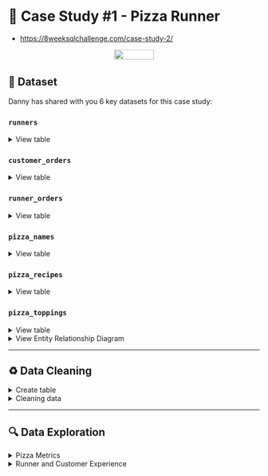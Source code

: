 # 🍕 Case Study #1 - Pizza Runner
- https://8weeksqlchallenge.com/case-study-2/
<p align="center">
<img src="https://github.com/ndleah/8-Week-SQL-Challenge/blob/main/IMG/org-2.png" width=40% height=40%>


## 📂 Dataset
Danny has shared with you 6 key datasets for this case study:

### **```runners```**
<details>
<summary>
View table
</summary>

The runners table shows the **```registration_date```** for each new runner.



|runner_id|registration_date|
|---------|-----------------|
|1        |1/1/2021         |
|2        |1/3/2021         |
|3        |1/8/2021         |
|4        |1/15/2021        |



</details>


### **```customer_orders```**

<details>
<summary>
View table
</summary>

Customer pizza orders are captured in the **```customer_orders```** table with 1 row for each individual pizza that is part of the order.

|order_id|customer_id|pizza_id|exclusions|extras|order_time          |
|--------|-----------|--------|----------|------|---------------------|
|1       |101        |1       |          |      |2021-01-01 18:05:02  |
|2       |101        |1       |          |      |2021-01-01 19:00:52  |
|3       |102        |1       |          |      |2021-01-02 23:51:23  |
|3       |102        |2       |          |NaN   |2021-01-02 23:51:23  |
|4       |103        |1       |4         |      |2021-01-04 13:23:46  |
|4       |103        |1       |4         |      |2021-01-04 13:23:46  |
|4       |103        |2       |4         |      |2021-01-04 13:23:46  |
|5       |104        |1       |null      |1     |2021-01-08 21:00:29  |
|6       |101        |2       |null      |null  |2021-01-08 21:03:13  |
|7       |105        |2       |null      |1     |2021-01-08 21:20:29  |
|8       |102        |1       |null      |null  |2021-01-09 23:54:33  |
|9       |103        |1       |4         |1, 5  |2021-01-10 11:22:59  |
|10      |104        |1       |null      |null  |2021-01-11 18:34:49  |
|10      |104        |1       |2, 6      |1, 4  |2021-01-11 18:34:49  |


</details>

### **```runner_orders```**

<details>
<summary>
View table
</summary>

After each orders are received through the system - they are assigned to a runner - however not all orders are fully completed and can be cancelled by the restaurant or the customer.

The **```pickup_time```** is the timestamp at which the runner arrives at the Pizza Runner headquarters to pick up the freshly cooked pizzas. 

The **```distance```** and **```duration```** fields are related to how far and long the runner had to travel to deliver the order to the respective customer.



|order_id|runner_id|pickup_time          |distance|duration   |cancellation             |
|--------|---------|---------------------|--------|-----------|-------------------------|
|1       |1        |2021-01-01 18:15:34  |20km    |32 minutes |                         |
|2       |1        |2021-01-01 19:10:54  |20km    |27 minutes |                         |
|3       |1        |2021-01-03 00:12:37  |13.4km  |20 mins    |NaN                      |
|4       |2        |2021-01-04 13:53:03  |23.4    |40         |NaN                      |
|5       |3        |2021-01-08 21:10:57  |10      |15         |NaN                      |
|6       |3        |null                 |null    |null       |Restaurant Cancellation  |
|7       |2        |2020-01-08 21:30:45  |25km    |25mins     |null                     |
|8       |2        |2020-01-10 00:15:02  |23.4 km |15 minute  |null                     |
|9       |2        |null                 |null    |null       |Customer Cancellation    |
|10      |1        |2020-01-11 18:50:20  |10km    |10minutes  |null                     |


</details>

### **```pizza_names```**

<details>
<summary>
View table
</summary>

|pizza_id|pizza_name   |
|--------|-------------|
|1       |Meat Lovers  |
|2       |Vegetarian   |


</details>

### **```pizza_recipes```**

<details>
<summary>
View table
</summary>

Each **```pizza_id```** has a standard set of **```toppings```** which are used as part of the pizza recipe.


|pizza_id|toppings                 |
|--------|-------------------------|
|1       |1, 2, 3, 4, 5, 6, 8, 10  |
|2       |4, 6, 7, 9, 11, 12       |


</details>

### **```pizza_toppings```**

<details>
<summary>
View table
</summary>

This table contains all of the **```topping_name```** values with their corresponding **```topping_id```** value.


|topping_id|topping_name|
|----------|------------|
|1         |Bacon       |
|2         |BBQ Sauce   |
|3         |Beef        |
|4         |Cheese      |
|5         |Chicken     |
|6         |Mushrooms   |
|7         |Onions      |
|8         |Pepperoni   |
|9         |Peppers     |
|10        |Salami      |
|11        |Tomatoes    |
|12        |Tomato Sauce|


</details>

<details>
<summary>
View Entity Relationship Diagram
</summary>
  <p align="center">
<img src="project_ERD.png" width=80% height=80%></p>
</details>

---

## ♻️ Data Cleaning

<details>
<summary>
Create table
</summary>
  
- This is the raw data
  
** **
    CREATE TABLE runners (
      "runner_id" INTEGER,
      "registration_date" DATE
    );
    
    INSERT INTO runners
      ("runner_id", "registration_date")
    VALUES
      (1, '2021-01-01'),
      (2, '2021-01-03'),
      (3, '2021-01-08'),
      (4, '2021-01-15');
    
    CREATE TABLE customer_orders (
      "order_id" INTEGER,
      "customer_id" INTEGER,
      "pizza_id" INTEGER,
      "exclusions" VARCHAR(4),
      "extras" VARCHAR(4),
      "order_time" TIMESTAMP
    );
    
    INSERT INTO customer_orders
      ("order_id", "customer_id", "pizza_id", "exclusions", "extras", "order_time")
    VALUES
      ('1', '101', '1', '', '', '2020-01-01 18:05:02'),
      ('2', '101', '1', '', '', '2020-01-01 19:00:52'),
      ('3', '102', '1', '', '', '2020-01-02 23:51:23'),
      ('3', '102', '2', '', NULL, '2020-01-02 23:51:23'),
      ('4', '103', '1', '4', '', '2020-01-04 13:23:46'),
      ('4', '103', '1', '4', '', '2020-01-04 13:23:46'),
      ('4', '103', '2', '4', '', '2020-01-04 13:23:46'),
      ('5', '104', '1', 'null', '1', '2020-01-08 21:00:29'),
      ('6', '101', '2', 'null', 'null', '2020-01-08 21:03:13'),
      ('7', '105', '2', 'null', '1', '2020-01-08 21:20:29'),
      ('8', '102', '1', 'null', 'null', '2020-01-09 23:54:33'),
      ('9', '103', '1', '4', '1, 5', '2020-01-10 11:22:59'),
      ('10', '104', '1', 'null', 'null', '2020-01-11 18:34:49'),
      ('10', '104', '1', '2, 6', '1, 4', '2020-01-11 18:34:49');
    
    
    CREATE TABLE runner_orders (
      "order_id" INTEGER,
      "runner_id" INTEGER,
      "pickup_time" VARCHAR(19),
      "distance" VARCHAR(7),
      "duration" VARCHAR(10),
      "cancellation" VARCHAR(23)
    );
    
    INSERT INTO runner_orders
      ("order_id", "runner_id", "pickup_time", "distance", "duration", "cancellation")
    VALUES
      ('1', '1', '2020-01-01 18:15:34', '20km', '32 minutes', ''),
      ('2', '1', '2020-01-01 19:10:54', '20km', '27 minutes', ''),
      ('3', '1', '2020-01-03 00:12:37', '13.4km', '20 mins', NULL),
      ('4', '2', '2020-01-04 13:53:03', '23.4', '40', NULL),
      ('5', '3', '2020-01-08 21:10:57', '10', '15', NULL),
      ('6', '3', 'null', 'null', 'null', 'Restaurant Cancellation'),
      ('7', '2', '2020-01-08 21:30:45', '25km', '25mins', 'null'),
      ('8', '2', '2020-01-10 00:15:02', '23.4 km', '15 minute', 'null'),
      ('9', '2', 'null', 'null', 'null', 'Customer Cancellation'),
      ('10', '1', '2020-01-11 18:50:20', '10km', '10minutes', 'null');
    
    
    CREATE TABLE pizza_names (
      "pizza_id" INTEGER,
      "pizza_name" TEXT
    );
    INSERT INTO pizza_names
      ("pizza_id", "pizza_name")
    VALUES
      (1, 'Meatlovers'),
      (2, 'Vegetarian');
    
    
    CREATE TABLE pizza_recipes (
      "pizza_id" INTEGER,
      "toppings" TEXT
    );
    INSERT INTO pizza_recipes
      ("pizza_id", "toppings")
    VALUES
      (1, '1, 2, 3, 4, 5, 6, 8, 10'),
      (2, '4, 6, 7, 9, 11, 12');
    
    
    CREATE TABLE pizza_toppings (
      "topping_id" INTEGER,
      "topping_name" TEXT
    );
    INSERT INTO pizza_toppings
      ("topping_id", "topping_name")
    VALUES
      (1, 'Bacon'),
      (2, 'BBQ Sauce'),
      (3, 'Beef'),
      (4, 'Cheese'),
      (5, 'Chicken'),
      (6, 'Mushrooms'),
      (7, 'Onions'),
      (8, 'Pepperoni'),
      (9, 'Peppers'),
      (10, 'Salami'),
      (11, 'Tomatoes'),
      (12, 'Tomato Sauce');

</details>

<details>
<summary>
Cleaning data
</summary>
  
## Clean customer_orders data:

- With this table, the only dirty elements are the inappropriate 'null' values. Therefore, I will replace all of them with 'NULL'

** ** 
    SELECT * FROM customer_orders
    WHERE exclusions LIKE '%null%' OR exclusions LIKE '%nan' OR exclusions = '';
    
    UPDATE customer_orders
    SET exclusions = 
    	(CASE WHEN exclusions LIKE '%null%' 
    	 	OR exclusions LIKE '%nan' 
    	 	OR exclusions = '' THEN NULL ELSE exclusions END
    	);
    
    UPDATE customer_orders
    SET extras = CASE WHEN extras = '' OR extras LIKE '%null%' THEN NULL ELSE extras END;

### Before

|order_id|customer_id|pizza_id|exclusions|extras|order_time          |
|--------|-----------|--------|----------|------|---------------------|
|1       |101        |1       |          |      |2021-01-01 18:05:02  |
|2       |101        |1       |          |      |2021-01-01 19:00:52  |
|3       |102        |1       |          |      |2021-01-02 23:51:23  |
|3       |102        |2       |          |NaN   |2021-01-02 23:51:23  |
|4       |103        |1       |4         |      |2021-01-04 13:23:46  |
|4       |103        |1       |4         |      |2021-01-04 13:23:46  |
|4       |103        |2       |4         |      |2021-01-04 13:23:46  |
|5       |104        |1       |null      |1     |2021-01-08 21:00:29  |
|6       |101        |2       |null      |null  |2021-01-08 21:03:13  |
|7       |105        |2       |null      |1     |2021-01-08 21:20:29  |
|8       |102        |1       |null      |null  |2021-01-09 23:54:33  |
|9       |103        |1       |4         |1, 5  |2021-01-10 11:22:59  |
|10      |104        |1       |null      |null  |2021-01-11 18:34:49  |
|10      |104        |1       |2, 6      |1, 4  |2021-01-11 18:34:49  |

### After
|order_id|customer_id|pizza_id|exclusions|extras|order_time          |
|--------|-----------|--------|----------|------|--------------------|
|1       |101        |1       |          |      |2020-01-01 18:05:02 |
|2       |101        |1       |          |      |2020-01-01 19:00:52 |
|3       |102        |1       |          |      |2020-01-02 23:51:23 |
|3       |102        |2       |          |      |2020-01-02 23:51:23 |
|4       |103        |1       |4         |      |2020-01-04 13:23:46 |
|4       |103        |1       |4         |      |2020-01-04 13:23:46 |
|4       |103        |2       |4         |      |2020-01-04 13:23:46 |
|5       |104        |1       |          |1     |2020-01-08 21:00:29 |
|6       |101        |2       |          |      |2020-01-08 21:03:13 |
|7       |105        |2       |          |1     |2020-01-08 21:20:29 |
|8       |102        |1       |          |      |2020-01-09 23:54:33 |
|9       |103        |1       |4         |1, 5  |2020-01-10 11:22:59 |
|10      |104        |1       |          |      |2020-01-11 18:34:49 |
|10      |104        |1       |2, 6      |1, 4  |2020-01-11 18:34:49 |

## Clean runner_orders data:
- There are 2 elements that are considered as 'dirty' data:
  - Inapproriate null values
  - Including mixed entries like '20km' and '32mins'

** **
    UPDATE runner_orders
    SET pickup_time = CASE WHEN pickup_time LIKE '%null%' THEN NULL ELSE pickup_time END,
      distance = CASE WHEN distance LIKE '%null%' THEN NULL ELSE distance END,
      duration = CASE WHEN duration LIKE '%null%' THEN NULL ELSE duration END,
      cancellation = CASE WHEN cancellation LIKE '%null%' OR cancellation = '' THEN NULL ELSE cancellation END
    ;
    
    SELECT * FROM runner_orders;
    UPDATE runner_orders
    SET distance = replace(distance, 'km', '');
    
    -- Change data type of column distance
    ALTER TABLE runner_orders
    ALTER COLUMN distance TYPE DECIMAL(3, 1)
    USING distance::DECIMAL(3, 1);
    
    -- Just take the number for easier query so I delete anything that is not number
    -- And change data type of column duration
    UPDATE runner_orders
    SET duration = TRIM(regexp_replace(duration, 'minutes|mins|minute', ''));
    
    ALTER TABLE runner_orders
    ALTER COLUMN duration TYPE INT
    USING duration::INT;

    -- Change the column name
    ALTER TABLE runner_orders
    RENAME COLUMN distance TO distance_km;
    
    ALTER TABLE runner_orders
    RENAME COLUMN duration TO duration_mins;

### Before
|order_id|runner_id|pickup_time          |distance|duration   |cancellation             |
|--------|---------|---------------------|--------|-----------|-------------------------|
|1       |1        |2021-01-01 18:15:34  |20km    |32 minutes |                         |
|2       |1        |2021-01-01 19:10:54  |20km    |27 minutes |                         |
|3       |1        |2021-01-03 00:12:37  |13.4km  |20 mins    |NaN                      |
|4       |2        |2021-01-04 13:53:03  |23.4    |40         |NaN                      |
|5       |3        |2021-01-08 21:10:57  |10      |15         |NaN                      |
|6       |3        |null                 |null    |null       |Restaurant Cancellation  |
|7       |2        |2020-01-08 21:30:45  |25km    |25mins     |null                     |
|8       |2        |2020-01-10 00:15:02  |23.4 km |15 minute  |null                     |
|9       |2        |null                 |null    |null       |Customer Cancellation    |
|10      |1        |2020-01-11 18:50:20  |10km    |10minutes  |null                     |

### After 
|order_id|runner_id|pickup_time          |distance_km|duration_mins|cancellation             |
|--------|---------|---------------------|-----------|-------------|-------------------------|
|1       |1        |2020-01-01 18:15:34  |20.0       |32           |                         |
|2       |1        |2020-01-01 19:10:54  |20.0       |27           |                         |
|3       |1        |2020-01-03 00:12:37  |13.4       |20           |                         |
|4       |2        |2020-01-04 13:53:03  |23.4       |40           |                         |
|5       |3        |2020-01-08 21:10:57  |10.0       |15           |                         |
|6       |3        |                     |           |             |Restaurant Cancellation  |
|7       |2        |2020-01-08 21:30:45  |25.0       |25           |                         |
|8       |2        |2020-01-10 00:15:02  |23.4       |15           |                         |
|9       |2        |                     |           |             |Customer Cancellation    |
|10      |1        |2020-01-11 18:50:20  |10.0       |10           |                         |


## Clean pizza_recipes data:

- The 'topping' column is comma-seperated, it will be hard to query so i will explode it

** ** 
    CREATE TEMP TABLE temp_pizza_recipes (
    	pizza_id INT,
    	topping_id TEXT
    );
    
    INSERT INTO temp_pizza_recipes (pizza_id, topping_id)
    SELECT 
        pizza_id,
        unnest(string_to_array(toppings, ',')::INT[])
    FROM pizza_recipes;
    
    -- Delete all data of table pizza_recipes
    TRUNCATE TABLE pizza_recipes;
    
    -- Insert data into table pizza_recipes
    INSERT INTO pizza_recipes (pizza_id, toppings)
    SELECT pizza_id, topping_id FROM temp_pizza_recipes;
    
    DROP TABLE IF EXISTS temp_pizza_recipes;
    
    -- Change data type
    ALTER TABLE pizza_recipes
    ALTER COLUMN toppings TYPE INT
    USING toppings::INT;

### Before
|pizza_id|toppings                 |
|--------|-------------------------|
|1       |1, 2, 3, 4, 5, 6, 8, 10  |
|2       |4, 6, 7, 9, 11, 12       |

### After 
|pizza_id|toppings   |
|--------|-----------|
|1       |1          |
|1       |2          |
|1       |3          |
|1       |4          |
|1       |5          |
|1       |6          |
|1       |8          |
|1       |10         |
|2       |4          |
|2       |6          |
|2       |7          |
|2       |9          |
|2       |11         |
|2       |12         |

### Other 3 tables are clean enough
[![View Data Exploration Folder](https://img.shields.io/badge/Creating_And_Cleaning_Data-21811F?style=for-the-badge&logo=GITHUB)](https://github.com/LNYN-1508/data-exploration-with-SQL/blob/main/pizza_runners_exploration_pgsql/creata_table_and_cleaning.sql)
</details>

---

## 🔍 Data Exploration

<details>
<summary> 
Pizza Metrics
</summary>
  
### **Q1. How many pizzas were ordered?**
```sql
SELECT COUNT(pizza_id) AS pizza_amounts
FROM customer_orders;
```
|pizza_amounts|
|-------------|
|14           |

### **Q2. How many unique customer orders were made?**
```sql
SELECT COUNT(DISTINCT order_id) AS total_unique_orders
FROM customer_orders;
```
|total_unique_orders|
|-------------------|
|10                 |

### **Q3. How many successful orders were delivered by each runner?**
```sql
SELECT runner_id, COUNT(order_id) AS successful_delivery
FROM runner_orders
WHERE cancellation IS NULL
GROUP BY runner_id;
```
|runner_id|successful_delivery|
|---------|-------------------|
|1        |4                  |
|2        |3                  |
|3        |1                  |

### **Q4. How many of each type of pizza was delivered?**
```sql
SELECT pizza_id, COUNT(pizza_id)
FROM customer_orders c
JOIN runner_orders r ON c.order_id = r.order_id
WHERE r.cancellation IS NULL
GROUP BY pizza_id; 
```
|pizza_id|count|
|--------|-----|
|1       |9    |
|2       |3    |

### **Q5. How many Vegetarian and Meatlovers were ordered by each customer?**
```sql
SELECT customer_id, 
  SUM(CASE WHEN pizza_id = 1 THEN 1 ELSE 0 END) AS total_meatlover,
  SUM(CASE WHEN pizza_id = 2 THEN 1 ELSE 0 END) AS total_vegetarian
FROM customer_orders
GROUP BY customer_id
ORDER BY customer_id;
```
|customer_id|total_meatlover|total_vegetarian|
|-----------|---------------|----------------|
|101        |2              |1               |
|102        |2              |1               |
|103        |3              |1               |
|104        |3              |0               |
|105        |0              |1               |

### **Q6. What was the maximum number of pizzas delivered in a single order?**
```sql
SELECT r.order_id, COUNT(c.order_id) AS total_orders
FROM customer_orders c
JOIN runner_orders r
  ON c.order_id = r.order_id
WHERE r.pickup_time IS NOT NULL
GROUP BY r.order_id
ORDER BY 1;
```
|order_id|total_orders|
|--------|------------|
|1       |1           |
|2       |1           |
|3       |2           |
|4       |3           |
|5       |1           |
|7       |1           |
|8       |1           |
|10      |2           |

### **Q7. For each customer, how many delivered pizzas had at least 1 change and how many had no changes?**
```sql
SELECT c.customer_id,
  SUM(CASE WHEN c.exclusions IS NULL AND c.extras IS NULL THEN 1 ELSE 0 END) AS no_changes,
  SUM(CASE WHEN c.exclusions IS NOT NULL OR c.extras IS NOT NULL THEN 1 ELSE 0 END) AS at_least_1_change
FROM customer_orders c
JOIN runner_orders r 
  ON c.order_id = r.order_id
WHERE cancellation IS NULL
GROUP BY c.customer_id
ORDER BY 1; 
```
OR 
```sql
with cte AS (
SELECT c.customer_id,
  CASE WHEN c.exclusions IS NOT NULL OR c.extras IS NOT NULL THEN 1 ELSE 0 END AS at_least_1_change,
  CASE WHEN c.exclusions IS NULL AND c.extras IS NULL THEN 1 ELSE 0 END AS no_changes
FROM customer_orders c
JOIN runner_orders r 
  ON c.order_id = r.order_id
WHERE cancellation IS NULL
)

SELECT customer_id,
  SUM(at_least_1_change) AS at_least_1_change,
  SUM(no_changes) AS no_changes
FROM cte
GROUP BY customer_id
ORDER BY 1;
```
|customer_id|at_least_1_change|no_changes|
|-----------|-----------------|----------|
|101        |0                |2         |
|102        |0                |3         |
|103        |3                |0         |
|104        |2                |1         |
|105        |1                |0         |

### **Q8. How many pizzas were delivered that had both exclusions and extras?**
```sql
SELECT customer_id,
  SUM(CASE WHEN c.exclusions <> '' AND c.extras <> '' THEN 1 ELSE 0 END) AS exclusions_extras_count
FROM customer_orders c
JOIN runner_orders r
  ON c.order_id = r.order_id
WHERE r.cancellation IS NULL
GROUP BY c.customer_id
ORDER BY 2 DESC; 
```
|customer_id|exclusions_extras_count|
|-----------|-----------------------|
|104        |1                      |
|101        |0                      |
|102        |0                      |
|103        |0                      |
|105        |0                      |

### **Q9. What was the total volume of pizzas ordered for each hour of the day?**
```sql
SELECT
  DATE_TRUNC('hour', order_time) AS order_hour,
  COUNT(order_id) AS total_pizzas
FROM customer_orders
GROUP BY order_hour
ORDER BY 1;
```
|order_hour         |total_pizzas|
|-------------------|------------|
|2020-01-01 18:00:00|1           |
|2020-01-01 19:00:00|1           |
|2020-01-02 23:00:00|2           |
|2020-01-04 13:00:00|3           |
|2020-01-08 21:00:00|3           |
|2020-01-09 23:00:00|1           |
|2020-01-10 11:00:00|1           |
|2020-01-11 18:00:00|2           |

### **Q10. What was the volume of orders for each day of the week?**
```sql
with cte AS (
    SELECT 
      EXTRACT(DOW FROM order_time) AS day_of_week,
      COUNT(order_id) AS order_count
    FROM customer_orders
    GROUP BY day_of_week
    ORDER BY 1
)

SELECT 
  CASE 
    WHEN day_of_week = 0 THEN 'Sunday'
    WHEN day_of_week = 1 THEN 'Monday'
    WHEN day_of_week = 2 THEN 'Tuesday'
    WHEN day_of_week = 3 THEN 'Wednesday'
    WHEN day_of_week = 4 THEN 'Thursday'
    WHEN day_of_week = 5 THEN 'Friday'
    WHEN day_of_week = 6 THEN 'Saturday'
  END AS day_of_week,
  order_count
FROM cte;
```
|day_of_week|order_count|
|-----------|-----------|
|Wednesday  |5          |
|Thursday   |3          |
|Friday     |1          |
|Saturday   |5          |

</br>

[![View Data Exploration Folder](https://img.shields.io/badge/Pizza_Metrics-E76F51?style=for-the-badge&logo=GITHUB)](https://github.com/LNYN-1508/data-exploration-with-SQL/blob/main/pizza_runners_exploration_pgsql/pizza_runners_exploration_Postgre.sql)

</details>


<details>
<summary>
Runner and Customer Experience
</summary>

### **Q1. How many runners signed up for each 1 week period? (i.e. week starts 2021-01-01)**
```sql
WITH RECURSIVE weekly_dates AS (
    SELECT 
      '2021-01-01'::timestamp AS week_start,
      ('2021-01-01'::timestamp + interval '7 days') AS week_end
    UNION ALL
    SELECT 
      week_start + interval '7 days' AS week_start,
      week_end + interval '7 days' AS week_end
    FROM weekly_dates
    WHERE week_start + interval '7 days' <= (SELECT max(registration_date) FROM runners)
),
signup_counts AS (
    SELECT
      wd.week_start::date AS week_start,
      count(*) AS signups
    FROM weekly_dates wd LEFT JOIN runners r
      ON r.registration_date >= wd.week_start
      AND r.registration_date < wd.week_end
    GROUP BY wd.week_start
)
SELECT
  week_start,
  signups
FROM signup_counts
ORDER BY week_start;

	
SELECT
  CEILING((registration_date - '2021-01-01'::date) / 7) AS week_number,
  COUNT(runner_id)
FROM runners
GROUP BY week_number;
```
|week_number|count|
|-----------|-----|
|0          |2    |
|1          |1    |
|2          |1    |

### **Q2. What was the average time in minutes it took for each runner to arrive at the Pizza Runner HQ to pickup the order?**
```sql
WITH order_durations AS (
    SELECT
      ro.runner_id,
      EXTRACT(EPOCH FROM (ro.pickup_time::TIMESTAMP - co.order_time::TIMESTAMP)) / 60.0 AS duration_in_minutes
    FROM runner_orders ro
    JOIN customer_orders co
      ON ro.order_id = co.order_id
    WHERE ro.pickup_time IS NOT NULL
      AND ro.cancellation IS NULL
)
SELECT
  runner_id,
  ROUND(AVG(duration_in_minutes), 2) AS average_duration
FROM order_durations
GROUP BY runner_id
ORDER BY runner_id;
```
|runner_id|average_duration|
|---------|----------------|
|1        |15.68           |
|2        |23.72           |
|3        |10.47           |

### **Q3. Is there any relationship between the number of pizzas and how long the order takes to prepare?**
```sql
SELECT 
  c.order_id,
  COUNT(c.order_id) AS count_order,
  c.order_time,
  r.pickup_time,
  EXTRACT(EPOCH FROM (r.pickup_time::TIMESTAMP - c.order_time::TIMESTAMP)) / 60.0 AS different_in_mins,
  CASE 
    WHEN COUNT(c.order_id) = 1 THEN 'Takes more than 10 mins to make an order'
    WHEN COUNT(c.order_id) > 1 THEN 'The time increases based on the orders but still around or more than 10 mins for 1 order
  END AS relationship
FROM customer_orders c JOIN runner_orders r 
  ON c.order_id = r.order_id AND pickup_time IS NOT NULL
GROUP BY c.order_id, order_time, r.pickup_time
ORDER BY 1;  
```
|order_id|count_order|order_time          |pickup_time         |different_in_mins        |relationship                                               |
|--------|-----------|---------------------|---------------------|-------------------------|------------------------------------------------------------|
|1       |1          |2020-01-01 18:05:02  |2020-01-01 18:15:34  |10.533333333333333       |Takes more than 10 mins to make an order                    |
|2       |1          |2020-01-01 19:00:52  |2020-01-01 19:10:54  |10.033333333333333       |Takes more than 10 mins to make an order                    |
|3       |2          |2020-01-02 23:51:23  |2020-01-03 00:12:37  |21.233333333333333       |The time increases based on the orders but still around or more than 10 mins for 1 order |
|4       |3          |2020-01-04 13:23:46  |2020-01-04 13:53:03  |29.283333333333333       |The time increases based on the orders but still around or more than 10 mins for 1 order |
|5       |1          |2020-01-08 21:00:29  |2020-01-08 21:10:57  |10.466666666666667       |Takes more than 10 mins to make an order                    |
|7       |1          |2020-01-08 21:20:29  |2020-01-08 21:30:45  |10.266666666666667       |Takes more than 10 mins to make an order                    |
|8       |1          |2020-01-09 23:54:33  |2020-01-10 00:15:02  |20.483333333333334       |Takes more than 10 mins to make an order                    |
|10      |2          |2020-01-11 18:34:49  |2020-01-11 18:50:20  |15.516666666666667       |The time increases based on the orders but still around or more than 10 mins for 1 order |

### **Q4. What was the average distance travelled for each customer?**
```sql
SELECT 
  c.customer_id,
  ROUND(AVG(distance_km),2) AS avg_distance
FROM customer_orders c
LEFT JOIN runner_orders r
  ON c.order_id = r.order_id
GROUP BY c.customer_id;
```
|customer_id|avg_distance|
|-----------|------------|
|101        |20.00       |
|103        |23.40       |
|104        |10.00       |
|105        |25.00       |
|102        |16.73       |

### **Q5. What was the difference between the longest and shortest delivery times for all orders?**
```sql
SELECT 
  MAX(duration_mins) AS max_duration,
  MIN(duration_mins) AS min_duration,
  MAX(duration_mins) - MIN(duration_mins) AS difference_in_mins
FROM runner_orders;
```
|max_duration|min_duration|difference_in_mins|
|------------|------------|------------------|
|40          |10          |30                |

### **Q6. What was the average speed for each runner for each delivery and do you notice any trend for these values?**
```sql
SELECT 
  runner_id,
  ROUND(avg(distance_km),2) AS avg_distance,
  ROUND(avg(duration_mins),2) AS avg_duration
FROM runner_orders
GROUP BY runner_id
ORDER BY 1;
```
|runner_id|avg_distance|avg_duration|
|---------|------------|------------|
|1        |15.85       |22.25       |
|2        |23.93       |26.67       |
|3        |10.00       |15.00       |

### **Q7. What is the successful delivery percentage for each runner?**
```sql
WITH cancellation_counter AS (
    SELECT
      runner_id,
      CASE WHEN cancellation IS NULL THEN 1 ELSE 0 END AS no_cancellation_count,
      CASE WHEN cancellation IS NOT NULL THEN 1 ELSE 0 END AS cancellation_count
    FROM runner_orders
)
    
SELECT 
  runner_id,
  SUM(no_cancellation_count)::FLOAT / (SUM(no_cancellation_count)::FLOAT + SUM(cancellation_count)::FLOAT) * 100 AS delivery_success_percentage
FROM cancellation_counter
GROUP BY runner_id;
```
OR
```sql
WITH total_orders AS (
    SELECT
      runner_id,
      COUNT(order_id) AS total_delivery
    FROM runner_orders
    GROUP BY runner_id
),
successful_deliveries AS (
    SELECT
      runner_id,
      COUNT(order_id) AS successful_delivery
    FROM runner_orders
    WHERE pickup_time IS NOT NULL
      AND cancellation IS NULL
    GROUP BY runner_id
)
SELECT
  t.runner_id,
  t.total_delivery,
  COALESCE(s.successful_delivery, 0) AS successful_delivery,
  (COALESCE(s.successful_delivery, 0)::FLOAT / t.total_delivery::FLOAT) * 100 AS success_percentage
FROM total_orders t
LEFT JOIN successful_deliveries s
  ON t.runner_id = s.runner_id
ORDER BY
  t.runner_id;
```
|runner_id|total_delivery|successful_delivery|success_percentage|
|---------|--------------|-------------------|------------------|
|1        |4             |4                  |100               |
|2        |4             |3                  |75                |
|3        |2             |1                  |50                |

</br>

[![View Data Exploration Folder](https://img.shields.io/badge/Runner_And_Customer_Experience-F9BF3B?style=for-the-badge&logo=GITHUB)](https://github.com/LNYN-1508/data-exploration-with-SQL/blob/main/pizza_runners_exploration_pgsql/pizza_runners_exploration_Postgre.sql)

</details>

